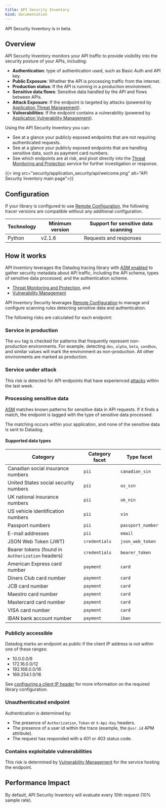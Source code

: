 ```yaml
---
title: API Security Inventory
kind: documentation
---
```


<div class="alert alert-info">API Security Inventory is in beta.</div>

## Overview

API Security Inventory monitors your API traffic to provide visibility into the security posture of your APIs, including:

- **Authentication**: type of authentication used, such as Basic Auth and API key.
- **Public Exposure**: Whether the API is processing traffic from the internet.
- **Production status**: If the API is running in a production environment.
- **Sensitive data flows**: Sensitive data handled by the API and flows between APIs.
- **Attack Exposure**: If the endpoint is targeted by attacks (powered by [Application Threat Management][2]).
- **Vulnerabilities**: If the endpoint contains a vulnerability (powered by [Application Vulnerability Management][3]).

Using the API Security Inventory you can:

- See at a glance your publicly exposed endpoints that are not requiring authenticated requests.
- See at a glance your publicly exposed endpoints that are handling sensitive data, such as payment card numbers.
- See which endpoints are at risk, and pivot directly into the [Threat Monitoring and Protection](/security/application_security/threats/) service for further investigation or response.

{{< img src="security/application_security/api/welcome.png" alt="API Security Inventory main page">}}

## Configuration

If your library is configured to use [Remote Configuration][1], the following tracer versions
are compatible without any additional configuration.

|Technology|Minimum version| Support for sensitive data scanning |
|----------|----------|----------|
|Python    | v2.1.6   | Requests and responses

## How it works

API Inventory leverages the Datadog tracing library with [ASM enabled](/security/application_security/enabling/) to gather security metadata about API traffic, including the API schema, types of sensitive data processed, and the authentication scheme.


- [Threat Monitoring and Protection](/security/application_security/threats/), and
- [Vulnerability Management](/security/application_security/vulnerability_management/)

API Inventory Security leverages [Remote Configuration][4] to manage and configure scanning rules detecting sensitive data and authentication.

The following risks are calculated for each endpoint:

### Service in production

The `env` tag is checked for patterns that frequently represent non-production environments. For example, detecting `dev`, `alpha`, `beta`, `sandbox`, and similar values will mark the environment as non-production. All other environments are marked as production.


### Service under attack

This risk is detected for API endpoints that have experienced [attacks](/security/application_security/threats/) within the last week.

### Processing sensitive data

[ASM](/security/application_security/threats/) matches known patterns for sensitive data in API requests. If it finds a match, the endpoint is tagged with the type of sensitive data processed.

The matching occurs within your application, and none of the sensitive data is sent to Datadog.

#### Supported data types

| Category                                          | Category facet   | Type facet        |
|---------------------------------------------------|------------------|-------------------|
| Canadian social insurance numbers                 | `pii`            | `canadian_sin`    |
| United States social security numbers             | `pii`            | `us_ssn`          |
| UK national insurance numbers                     | `pii`            | `uk_nin`          |
| US vehicle identification numbers                 | `pii`            | `vin`             |
| Passport numbers                                  | `pii`            | `passport_number` |
| E-mail addresses                                  | `pii`            | `email`           |
| JSON Web Token (JWT)                              | `credentials`    | `json_web_token`  |
| Bearer tokens (found in `Authorization` headers)  | `credentials`    | `bearer_token`    |
| American Express card number                      | `payment`        | `card`            |
| Diners Club card number                           | `payment`        | `card`            |
| JCB card number                                   | `payment`        | `card`            |
| Maestro card number                               | `payment`        | `card`            |
| Mastercard card number                            | `payment`        | `card`            |
| VISA card number                                  | `payment`        | `card`            |
| IBAN bank account number                          | `payment`        | `iban`            |
 
### Publicly accessible

Datadog marks an endpoint as public if the client IP address is not within one of these ranges:

- 10.0.0.0/8
- 172.16.0.0/12
- 192.168.0.0/16
- 169.254.1.0/16

See [configuring a client IP header](/security/application_security/threats/library_configuration/#configuring-a-client-ip-header) for more information on the required library configuration.

### Unauthenticated endpoint

Authentication is determined by:

- The presence of `Authorization`, `Token` or `X-Api-Key` headers.
- The presence of a user id within the trace (example, the `@usr.id` APM attribute).
- The request has responded with a 401 or 403 status code.

### Contains exploitable vulnerabilities

This risk is determined by [Vulnerability Management](/security/application_security/vulnerability_management/) for the service hosting the endpoint.

## Performance Impact

By default, API Security Inventory will evaluate every 10th request (10% sample rate).

[1]: /agent/remote_config/?tab=configurationyamlfile#enabling-remote-configuration
[2]: /security/application_security/threats/
[3]: /security/application_security/vulnerability_management/
[4]: /agent/remote_config/
